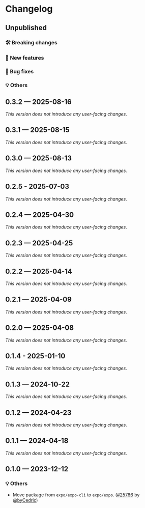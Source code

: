 # Changelog

## Unpublished

### 🛠 Breaking changes

### 🎉 New features

### 🐛 Bug fixes

### 💡 Others

## 0.3.2 — 2025-08-16

_This version does not introduce any user-facing changes._

## 0.3.1 — 2025-08-15

_This version does not introduce any user-facing changes._

## 0.3.0 — 2025-08-13

_This version does not introduce any user-facing changes._

## 0.2.5 - 2025-07-03

_This version does not introduce any user-facing changes._

## 0.2.4 — 2025-04-30

_This version does not introduce any user-facing changes._

## 0.2.3 — 2025-04-25

_This version does not introduce any user-facing changes._

## 0.2.2 — 2025-04-14

_This version does not introduce any user-facing changes._

## 0.2.1 — 2025-04-09

_This version does not introduce any user-facing changes._

## 0.2.0 — 2025-04-08

_This version does not introduce any user-facing changes._

## 0.1.4 - 2025-01-10

_This version does not introduce any user-facing changes._

## 0.1.3 — 2024-10-22

_This version does not introduce any user-facing changes._

## 0.1.2 — 2024-04-23

_This version does not introduce any user-facing changes._

## 0.1.1 — 2024-04-18

_This version does not introduce any user-facing changes._

## 0.1.0 — 2023-12-12

### 💡 Others

- Move package from `expo/expo-cli` to `expo/expo`. ([#25766](https://github.com/expo/expo/pull/25766) by [@byCedric](https://github.com/byCedric))
